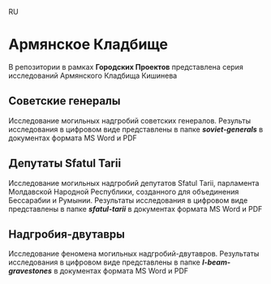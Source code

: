 RU

# Армянское Кладбище

В репозитории в рамках **Городских Проектов** представлена серия исследований Армянского Кладбища Кишинева

## Советские генералы
Исследование могильных надгробий советских генералов. Результы исследования в цифровом виде представлены в папке ***soviet-generals*** в документах формата MS Word и PDF 
## Депутаты Sfatul Tarii
Исследование могильных надгробий депутатов Sfatul Tarii, парламента Молдавской Народной Республики, созданного для объединения Бессарабии и Румынии. Результаты исследования в цифровом виде представлены в папке ***sfatul-tarii*** в документах формата MS Word и PDF
## Надгробия-двутавры
Исследование феномена могильных надгробий-двутавров. Результаты исследования в цифровом виде представлены в папке ***l-beam-gravestones*** в документах формата MS Word и PDF
